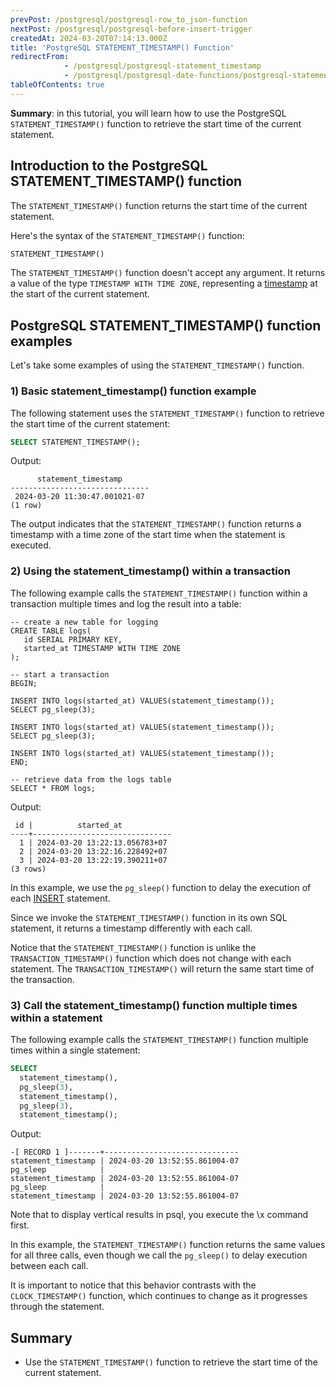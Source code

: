 ```yaml
---
prevPost: /postgresql/postgresql-row_to_json-function
nextPost: /postgresql/postgresql-before-insert-trigger
createdAt: 2024-03-20T07:14:13.000Z
title: 'PostgreSQL STATEMENT_TIMESTAMP() Function'
redirectFrom:
            - /postgresql/postgresql-statement_timestamp 
            - /postgresql/postgresql-date-functions/postgresql-statement_timestamp
tableOfContents: true
---
```


**Summary**: in this tutorial, you will learn how to use the PostgreSQL `STATEMENT_TIMESTAMP()` function to retrieve the start time of the current statement.

## Introduction to the PostgreSQL STATEMENT_TIMESTAMP() function

The `STATEMENT_TIMESTAMP()` function returns the start time of the current statement.

Here's the syntax of the `STATEMENT_TIMESTAMP()` function:

```sql
STATEMENT_TIMESTAMP()
```

The `STATEMENT_TIMESTAMP()` function doesn't accept any argument. It returns a value of the type `TIMESTAMP WITH TIME ZONE`, representing a [timestamp](/postgresql/postgresql-timestamp) at the start of the current statement.

## PostgreSQL STATEMENT_TIMESTAMP() function examples

Let's take some examples of using the `STATEMENT_TIMESTAMP()` function.

### 1) Basic statement_timestamp() function example

The following statement uses the `STATEMENT_TIMESTAMP()` function to retrieve the start time of the current statement:

```sql
SELECT STATEMENT_TIMESTAMP();
```

Output:

```
      statement_timestamp
-------------------------------
 2024-03-20 11:30:47.001021-07
(1 row)
```

The output indicates that the `STATEMENT_TIMESTAMP()` function returns a timestamp with a time zone of the start time when the statement is executed.

### 2) Using the statement_timestamp() within a transaction

The following example calls the `STATEMENT_TIMESTAMP()` function within a transaction multiple times and log the result into a table:

```
-- create a new table for logging
CREATE TABLE logs(
   id SERIAL PRIMARY KEY,
   started_at TIMESTAMP WITH TIME ZONE
);

-- start a transaction
BEGIN;

INSERT INTO logs(started_at) VALUES(statement_timestamp());
SELECT pg_sleep(3);

INSERT INTO logs(started_at) VALUES(statement_timestamp());
SELECT pg_sleep(3);

INSERT INTO logs(started_at) VALUES(statement_timestamp());
END;

-- retrieve data from the logs table
SELECT * FROM logs;
```

Output:

```
 id |          started_at
----+-------------------------------
  1 | 2024-03-20 13:22:13.056783+07
  2 | 2024-03-20 13:22:16.228492+07
  3 | 2024-03-20 13:22:19.390211+07
(3 rows)
```

In this example, we use the `pg_sleep()` function to delay the execution of each [INSERT](/postgresql/postgresql-insert) statement.

Since we invoke the `STATEMENT_TIMESTAMP()` function in its own SQL statement, it returns a timestamp differently with each call.

Notice that the `STATEMENT_TIMESTAMP()` function is unlike the `TRANSACTION_TIMESTAMP()` function which does not change with each statement. The `TRANSACTION_TIMESTAMP()` will return the same start time of the transaction.

### 3) Call the statement_timestamp() function multiple times within a statement

The following example calls the `STATEMENT_TIMESTAMP()` function multiple times within a single statement:

```sql
SELECT
  statement_timestamp(),
  pg_sleep(3),
  statement_timestamp(),
  pg_sleep(3),
  statement_timestamp();
```

Output:

```
-[ RECORD 1 ]-------+------------------------------
statement_timestamp | 2024-03-20 13:52:55.861004-07
pg_sleep            |
statement_timestamp | 2024-03-20 13:52:55.861004-07
pg_sleep            |
statement_timestamp | 2024-03-20 13:52:55.861004-07
```

Note that to display vertical results in psql, you execute the \\x command first.

In this example, the `STATEMENT_TIMESTAMP()` function returns the same values for all three calls, even though we call the `pg_sleep()` to delay execution between each call.

It is important to notice that this behavior contrasts with the `CLOCK_TIMESTAMP()` function, which continues to change as it progresses through the statement.

## Summary

- Use the `STATEMENT_TIMESTAMP()` function to retrieve the start time of the current statement.

